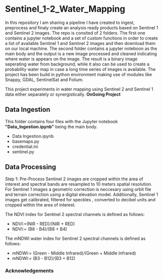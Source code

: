 # Sentinel_1-2_Water_Mapping
In this repository I am sharing a pipeline I have created to ingest, preprocess and finaly create an analysis ready products based on Sentinel 1 and Sentinel 2 images.
The repo is consited of 2 folders. The first one contains a jupyter notebook and a set of custom functions in order to create a list of available Sentinel 1 and Sentinel 2 images and then download them on our local machine. The second folder contains a jupyter noteboon as the main body and the output is a new image processed and cleaned indicating where water is appears on the image. The result is a binary image seperating water from background, while it also can be used to create a probability water map in case a long time series of images is available. The project has been build in python environment making use of modules like Snappy, GDAL, SentinelSat and Folium.

This project experiments in water mapping using Sentinel 2 and Sentinel 1 data either separately or synergistically. <b> OnGoing Project </b>

<h2> Data Ingestion </h2>
This folder contains four files with the Jupyter notebook <b>"Data_Ingestion.ipynb"</b> being the main body.
<ul>
  <li>Data Ingestion.ipynb</li>
  <li>basemaps.py</li>
  <li>credential.ini</li>
  <li>sentinel.py</li>
</ul>

<h2> Data Processing </h2>
Step 1: Pre-Process
Sentinel 2 images are cropped within the area of interest and spectral bands are resampled to 10 meters spatial resolution. For Sentinel 1 images a geometric correction is neccesary using orbit file and terrain correction using a digital elevation model. Additionally, Sentinel 1 images get calibrated, filtered for speckles , converted to decibel units and cropped within the area of interest.

The NDVI index for Sentinel 2 spectral channels is defined as follows:
  - NDVI∶=(NIR - RED)/(NIR + RED)
  - NDVI∶= (B8 - B4)/(B8 +  B4)

The mNDWI water index for Sentinel 2 spectral channels is defined as follows:
  - mNDWI∶= (Green - Middle Infrared)/(Green + Middle Infrared)
  - mNDWI∶= (B3 - B12)/(B3 + B12)



<h3> Acknowledgements </h3> 

